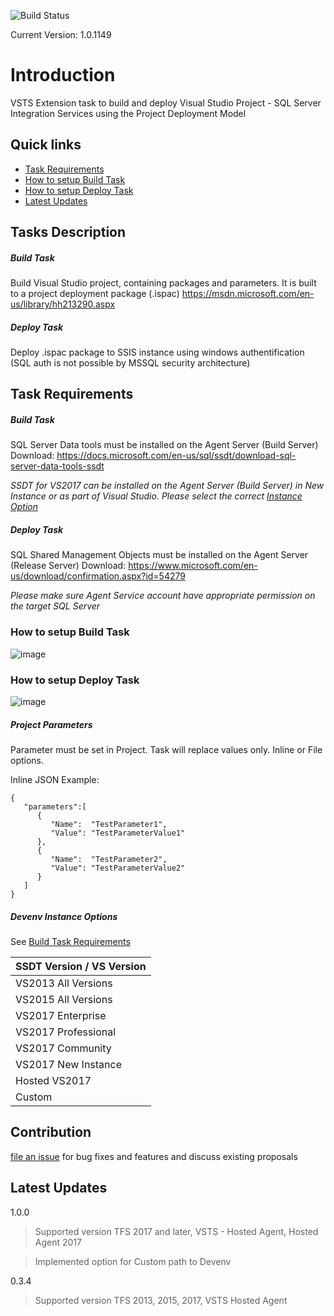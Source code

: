 ![Build Status](https://toxicglobe.visualstudio.com/_apis/public/build/definitions/62790b7f-50dd-4a0e-8954-b613d4a9e98b/44/badge) 

Current Version: 1.0.1149

# Introduction
VSTS Extension task to build and deploy Visual Studio Project - SQL Server Integration Services using the Project Deployment Model

## Quick links
- [Task Requirements](#task-requirements)
- [How to setup Build Task](#how-to-setup-build-task)
- [How to setup Deploy Task](#how-to-setup-deploy-task)
- [Latest Updates](#latest-updates)

## Tasks Description
##### Build Task
Build Visual Studio project, containing packages and parameters. It is built to a project deployment package (.ispac)
https://msdn.microsoft.com/en-us/library/hh213290.aspx

##### Deploy Task
Deploy .ispac package to SSIS instance using windows authentification (SQL auth is not possible by MSSQL security architecture)

## Task Requirements
##### Build Task
SQL Server Data tools must be installed on the Agent Server (Build Server)
Download: https://docs.microsoft.com/en-us/sql/ssdt/download-sql-server-data-tools-ssdt

_SSDT for VS2017 can be installed on the Agent Server (Build Server) in New Instance or as part of Visual Studio.
Please select the correct [Instance Option](#devenv-instance-options)_

##### Deploy Task
SQL Shared Management Objects must be installed on the Agent Server (Release Server)
Download: https://www.microsoft.com/en-us/download/confirmation.aspx?id=54279

_Please make sure Agent Service account have appropriate permission on the target SQL Server_

### How to setup Build Task
![image](/images/build.png)

### How to setup Deploy Task
![image](/images/deploy.png)

##### Project Parameters
Parameter must be set in Project. Task will replace values only. Inline or File options.

Inline JSON Example:
```
{
   "parameters":[
      {
	     "Name":  "TestParameter1",
	     "Value": "TestParameterValue1"
      },
      {
	     "Name":  "TestParameter2",
	     "Value": "TestParameterValue2"
      }
   ]
}
```

##### Devenv Instance Options
See [Build Task Requirements](#build)

| SSDT Version / VS Version  |
|:--------------------|
| VS2013 All Versions |
| VS2015 All Versions |
| VS2017 Enterprise   |
| VS2017 Professional |
| VS2017 Community    |
| VS2017 New Instance | 
| Hosted VS2017       |
| Custom 		      |

## Contribution
[file an issue](https://github.com/ToxicGlobe/VSTS-SSIS-Extension/issues) for bug fixes and features and discuss existing proposals

## Latest Updates

1.0.0
> Supported version TFS 2017 and later, VSTS - Hosted Agent, Hosted Agent 2017

> Implemented option for Custom path to Devenv

0.3.4
> Supported version TFS 2013, 2015, 2017, VSTS Hosted Agent
